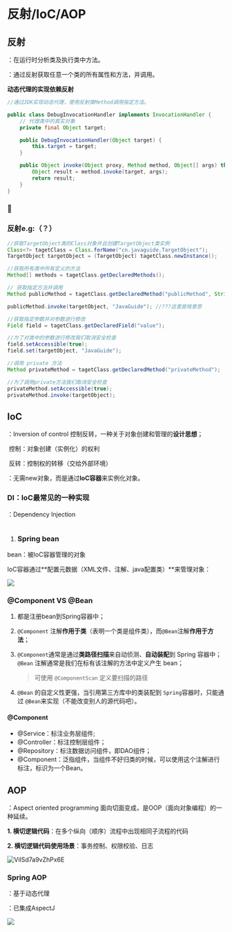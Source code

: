 # 反射/IoC/AOP



## 反射

：在运行时分析类及执行类中方法。

：通过反射获取任意一个类的所有属性和方法，并调用。



**动态代理的实现依赖反射**

```java
//通过JDK实现动态代理，使用反射类Method调用指定方法。

public class DebugInvocationHandler implements InvocationHandler {
  	// 代理类中的真实对象
    private final Object target;

    public DebugInvocationHandler(Object target) {
        this.target = target;
    }

    public Object invoke(Object proxy, Method method, Object[] args) throws InvocationTargetException, IllegalAccessException {
        Object result = method.invoke(target, args);
        return result;
    }
}
```

### 

### 反射e.g:（？）

```java
//获取TargetObject类的Class对象并且创建TargetObject类实例
Class<?> tagetClass = Class.forName("cn.javaguide.TargetObject");
TargetObject targetObject = (TargetObject) tagetClass.newInstance();

//获取所有类中所有定义的方法
Method[] methods = tagetClass.getDeclaredMethods();

// 获取指定方法并调用
Method publicMethod = tagetClass.getDeclaredMethod("publicMethod", String.class);

publicMethod.invoke(targetObject, "JavaGuide"); //???这里是啥意思

//获取指定参数并对参数进行修改
Field field = tagetClass.getDeclaredField("value");

//为了对类中的参数进行修改我们取消安全检查
field.setAccessible(true);
field.set(targetObject, "JavaGuide");

//调用 private 方法
Method privateMethod = tagetClass.getDeclaredMethod("privateMethod");

//为了调用private方法我们取消安全检查
privateMethod.setAccessible(true);
privateMethod.invoke(targetObject);
```



## IoC

：Inversion  of control 控制反转，一种关于对象创建和管理的**设计思想**；

​	控制：对象创建（实例化）的权利

​	反转：控制权的转移（交给外部环境）

：无需new对象，而是通过**IoC容器**来实例化对象。



### DI：IoC最常见的一种实现

：Dependency Injection

![]()



1. ### Spring bean

bean：被IoC容器管理的对象

IoC容器通过**配置元数据（XML文件、注解、java配置类）**来管理对象：

![](https://camo.githubusercontent.com/ce0b88d5486ec515b5e60b78f3859efbf3b65158ab005186fdebd830776a51b5/68747470733a2f2f696d672d626c6f672e6373646e696d672e636e2f30363262343232626437616334643533616664323866623734623262633934642e706e67)



### @Component VS @Bean

1. 都是注册bean到Spring容器中；

2. `@Component` 注解**作用于类**（表明一个类是组件类），而`@Bean`注解**作用于方法**；

3. `@Component`通常是通过**类路径扫描**来自动侦测、**自动装配**到 Spring 容器中；`@Bean` 注解通常是我们在标有该注解的方法中定义产生 bean；

   > 可使用 `@ComponentScan` 定义要扫描的路径

4. `@Bean` 的自定义性更强，当引用第三方库中的类装配到 `Spring`容器时，只能通过 `@Bean`来实现（不能改变别人的源代码吧）。

#### @Component

- @Service：标注业务层组件;
- @Controller：标注控制层组件；
- @Repository：标注数据访问组件，即DAO组件；
- @Component：泛指组件，当组件不好归类的时候，可以使用这个注解进行标注，标识为一个Bean。



## AOP

：Aspect oriented programming 面向切面变成，是OOP（面向对象编程）的一种延续。

**1. 横切逻辑代码**：在多个纵向（顺序）流程中出现相同子流程的代码

**2. 横切逻辑代码使用场景**：事务控制、权限校验、日志

![VilSd7a9vZhPx6E](https://i.loli.net/2021/09/02/VilSd7a9vZhPx6E.png)



### Spring AOP

：基于动态代理

：已集成AspectJ

![](https://camo.githubusercontent.com/3c56fc05c00d6ecba86e493389f597c8cc2478aa1ede2867bedbb57d74d65b41/68747470733a2f2f696d616765732e7869616f7a6875616e6c616e2e636f6d2f70686f746f2f323031392f39323664666335343962303664323830613337333937663966643439626639642e6a7067)
